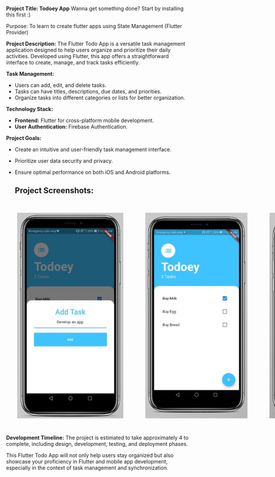 
**Project Title: Todoey App**
Wanna get something done? Start by installing this first :)


Purpose: To learn to create flutter apps using State Management (Flutter Provider) 

**Project Description:**
The Flutter Todo App is a versatile task management application designed to help users organize and prioritize their daily activities. Developed using Flutter, this app offers a straightforward interface to create, manage, and track tasks efficiently.

 **Task Management:**
   - Users can add, edit, and delete tasks.
   - Tasks can have titles, descriptions, due dates, and priorities.
   - Organize tasks into different categories or lists for better organization.

**Technology Stack:**
- **Frontend:** Flutter for cross-platform mobile development.
- **User Authentication:** Firebase Authentication.

**Project Goals:**
- Create an intuitive and user-friendly task management interface.
- Prioritize user data security and privacy.
- Ensure optimal performance on both iOS and Android platforms.

  ## Project Screenshots:

<div style="display: flex;">
        <img src="https://github.com/Coffee-Expert/Todoey/blob/master/test/todoey%201.jpeg" alt="Image 3" width="290" height="560" style="padding: 30px;">
        <img src="https://github.com/Coffee-Expert/Todoey/blob/master/test/todoey%202.jpeg" alt="Image 1" width="290" height="560" style="padding: 30px;">
        <img src="https://github.com/Coffee-Expert/Todoey/blob/master/test/todoey%203.jpeg" alt="Image 2" width="290" height="560" style="padding: 30px;">
    </div>
    
**Development Timeline:**
The project is estimated to take approximately 4 to complete, including design, development, testing, and deployment phases.

This Flutter Todo App will not only help users stay organized but also showcase your proficiency in Flutter and mobile app development, especially in the context of task management and synchronization.
